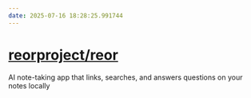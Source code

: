```yaml
---
date: 2025-07-16 18:28:25.991744
---
```


# [reorproject/reor](https://github.com/reorproject/reor)

AI note-taking app that links, searches, and answers questions on your notes locally